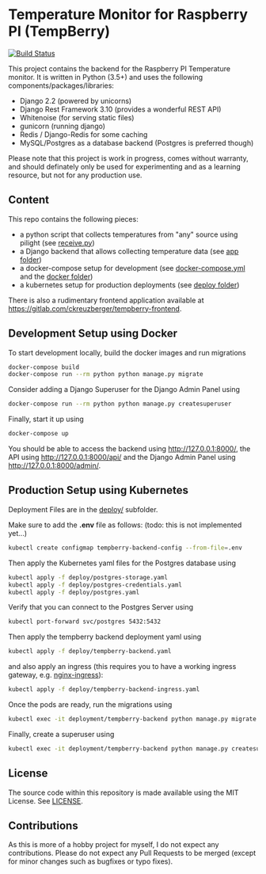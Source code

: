 # Temperature Monitor for Raspberry PI (TempBerry)

[![Build Status](https://travis-ci.org/ChristianKreuzberger/tempBerry.svg?branch=master)](https://travis-ci.org/ChristianKreuzberger/tempBerry)

This project contains the backend for the Raspberry PI Temperature monitor. It is written in Python (3.5+) and uses the
 following components/packages/libraries:
 
* Django 2.2 (powered by unicorns)
* Django Rest Framework 3.10 (provides a wonderful REST API)
* Whitenoise (for serving static files)
* gunicorn (running django)
* Redis / Django-Redis for some caching
* MySQL/Postgres as a database backend (Postgres is preferred though)

Please note that this project is work in progress, comes without warranty, and should definately only be used for
 experimenting and as a learning resource, but not for any production use. 

## Content

This repo contains the following pieces:

* a python script that collects temperatures from "any" source using pilight (see [receive.py](receive.py))
* a Django backend that allows collecting temperature data (see [app folder](app/))
* a docker-compose setup for development (see [docker-compose.yml](docker-compose.yml) and the [docker folder](docker/))
* a kubernetes setup for production deployments (see [deploy folder](deploy/))

There is also a rudimentary frontend application available at https://gitlab.com/ckreuzberger/tempberry-frontend. 

## Development Setup using Docker

To start development locally, build the docker images and run migrations

```bash
docker-compose build
docker-compose run --rm python python manage.py migrate
```

Consider adding a Django Superuser for the Django Admin Panel using
```bash
docker-compose run --rm python python manage.py createsuperuser
```

Finally, start it up using
```bash
docker-compose up
```
You should be able to access the backend using http://127.0.0.1:8000/, the API using http://127.0.0.1:8000/api/ and the
 Django Admin Panel using http://127.0.0.1:8000/admin/.

## Production Setup using Kubernetes

Deployment Files are in the [deploy/](deploy/) subfolder.

Make sure to add the **.env** file as follows:
(todo: this is not implemented yet...)
```bash
kubectl create configmap tempberry-backend-config --from-file=.env
```

Then apply the Kubernetes yaml files for the Postgres database using

```bash
kubectl apply -f deploy/postgres-storage.yaml
kubectl apply -f deploy/postgres-credentials.yaml
kubectl apply -f deploy/postgres.yaml
```

Verify that you can connect to the Postgres Server using

```bash
kubectl port-forward svc/postgres 5432:5432
```

Then apply the tempberry backend deployment yaml using

```bash
kubectl apply -f deploy/tempberry-backend.yaml
```

and also apply an ingress (this requires you to have a working ingress gateway, e.g. [nginx-ingress](https://kubernetes.github.io/ingress-nginx/deploy/)):

```bash
kubectl apply -f deploy/tempberry-backend-ingress.yaml
```

Once the pods are ready, run the migrations using

```bash
kubectl exec -it deployment/tempberry-backend python manage.py migrate
```

Finally, create a superuser using

```bash
kubectl exec -it deployment/tempberry-backend python manage.py createsuperuser
```

## License

The source code within this repository is made available using the MIT License. See [LICENSE](LICENSE).

## Contributions

As this is more of a hobby project for myself, I do not expect any contributions. Please do not expect any Pull 
 Requests to be merged (except for minor changes such as bugfixes or typo fixes).
